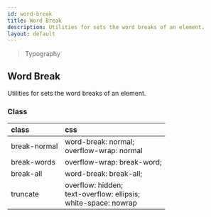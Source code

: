 ```yaml
---
id: word-break
title: Word Break
description: Utilities for sets the word breaks of an element.
layout: default
---
```


> Typography

## Word Break

Utilities for sets the word breaks of an element.

### Class

| <span class="px-3 py-1 text-white bg-charcoal-100 rounded-full">class</span> | <span class="px-3 py-1 text-white bg-charcoal-100 rounded-full">css</span> |
|:--|:--|
| break-normal | word-break: normal; <br> overflow-wrap: normal |
| break-words | overflow-wrap: break-word; |
| break-all | word-break: break-all;
| truncate | overflow: hidden; <br> text-overflow: ellipsis; <br> white-space: nowrap |

